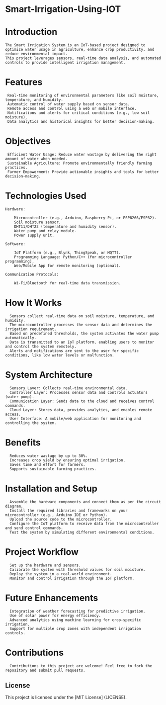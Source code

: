 # Smart-Irrigation-Using-IOT

# Introduction
    The Smart Irrigation System is an IoT-based project designed to optimize water usage in agriculture, enhance crop productivity, and reduce environmental impact. 
    This project leverages sensors, real-time data analysis, and automated controls to provide intelligent irrigation management.

# Features
     Real-time monitoring of environmental parameters like soil moisture, temperature, and humidity.
     Automatic control of water supply based on sensor data.
     Remote access and control using a web or mobile interface.
     Notifications and alerts for critical conditions (e.g., low soil moisture).
     Data analytics and historical insights for better decision-making.
# Objectives
     Efficient Water Usage: Reduce water wastage by delivering the right amount of water when needed.
     Sustainable Agriculture: Promote environmentally friendly farming practices.
     Farmer Empowerment: Provide actionable insights and tools for better decision-making.
# Technologies Used
    Hardware:

        Microcontroller (e.g., Arduino, Raspberry Pi, or ESP8266/ESP32).
        Soil moisture sensor.
        DHT11/DHT22 (temperature and humidity sensor).
        Water pump and relay module.
        Power supply unit.
        
    Software:

        IoT Platform (e.g., Blynk, ThingSpeak, or MQTT).
        Programming Language: Python/C++ (for microcontroller programming).
        Web/Mobile App for remote monitoring (optional).
        
    Communication Protocols:
    
        Wi-Fi/Bluetooth for real-time data transmission.
# How It Works
      Sensors collect real-time data on soil moisture, temperature, and humidity.
      The microcontroller processes the sensor data and determines the irrigation requirement.
      Based on predefined thresholds, the system activates the water pump automatically.
      Data is transmitted to an IoT platform, enabling users to monitor and control the system remotely.
      Alerts and notifications are sent to the user for specific conditions, like low water levels or malfunction.
# System Architecture
      Sensors Layer: Collects real-time environmental data.
      Controller Layer: Processes sensor data and controls actuators (water pump).
      Communication Layer: Sends data to the cloud and receives control commands.
      Cloud Layer: Stores data, provides analytics, and enables remote access.
      User Interface: A mobile/web application for monitoring and controlling the system.
# Benefits
      Reduces water wastage by up to 30%.
      Increases crop yield by ensuring optimal irrigation.
      Saves time and effort for farmers.
      Supports sustainable farming practices.
# Installation and Setup
      Assemble the hardware components and connect them as per the circuit diagram.
      Install the required libraries and frameworks on your microcontroller (e.g., Arduino IDE or Python).
      Upload the source code to the microcontroller.
      Configure the IoT platform to receive data from the microcontroller and send control commands.
      Test the system by simulating different environmental conditions.
# Project Workflow
      Set up the hardware and sensors.
      Calibrate the system with threshold values for soil moisture.
      Deploy the system in a real-world environment.
      Monitor and control irrigation through the IoT platform.
# Future Enhancements
      Integration of weather forecasting for predictive irrigation.
      Use of solar power for energy efficiency.
      Advanced analytics using machine learning for crop-specific irrigation.
      Support for multiple crop zones with independent irrigation controls.
# Contributions
      Contributions to this project are welcome! Feel free to fork the repository and submit pull requests.

## **License**

This project is licensed under the [MIT License] (LICENSE).
